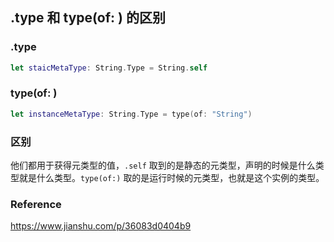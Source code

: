## .type 和 type(of: ) 的区别

### .type

```swift
let staicMetaType: String.Type = String.self
```



### type(of: )

```swift
let instanceMetaType: String.Type = type(of: "String")
```



### 区别

他们都用于获得元类型的值，`.self` 取到的是静态的元类型，声明的时候是什么类型就是什么类型。`type(of:)` 取的是运行时候的元类型，也就是这个实例的类型。



### Reference

https://www.jianshu.com/p/36083d0404b9
